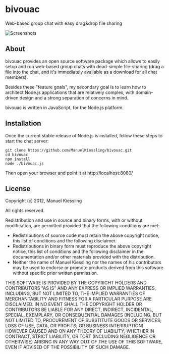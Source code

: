 # bivouac
Web-based group chat with easy drag&drop file sharing

![Screenshots](http://manuelkiessling.github.com/bivouac/assets/images/github-screenshot-box.png)

## About

bivouac provides an open source software package which allows to easily setup
and run web-based group chats with dead-simple file-sharing (drag a file into
the chat, and it's immediately available as a download for all chat members).

Besides these "feature goals", my secondary goal is to learn how to architect
Node.js applications that are relatively complex, with domain-driven design
and a strong separation of concerns in mind.

bivouac is written in JavaScript, for the Node.js platform.


## Installation

Once the current stable release of Node.js is installed, follow these steps to
start the chat server:

    git clone https://github.com/ManuelKiessling/bivouac.git
    cd bivouac
    npm install
    node ./bivouac.js

Then open your browser and point it at http://localhost:8080/


## License

Copyright (c) 2012, Manuel Kiessling

All rights reserved.

Redistribution and use in source and binary forms, with or without
modification, are permitted provided that the following conditions are met:

- Redistributions of source code must retain the above copyright notice, this
  list of conditions and the following disclaimer.
- Redistributions in binary form must reproduce the above copyright notice,
  this list of conditions and the following disclaimer in the documentation
  and/or other materials provided with the distribution.
- Neither the name of Manuel Kiessling nor the names of his contributors may
  be used to endorse or promote products derived from this software without
  specific prior written permission.

THIS SOFTWARE IS PROVIDED BY THE COPYRIGHT HOLDERS AND CONTRIBUTORS "AS IS" AND
ANY EXPRESS OR IMPLIED WARRANTIES, INCLUDING, BUT NOT LIMITED TO, THE IMPLIED
WARRANTIES OF MERCHANTABILITY AND FITNESS FOR A PARTICULAR PURPOSE ARE
DISCLAIMED. IN NO EVENT SHALL THE COPYRIGHT HOLDER OR CONTRIBUTORS BE LIABLE
FOR ANY DIRECT, INDIRECT, INCIDENTAL, SPECIAL, EXEMPLARY, OR CONSEQUENTIAL
DAMAGES (INCLUDING, BUT NOT LIMITED TO, PROCUREMENT OF SUBSTITUTE GOODS OR
SERVICES; LOSS OF USE, DATA, OR PROFITS; OR BUSINESS INTERRUPTION) HOWEVER
CAUSED AND ON ANY THEORY OF LIABILITY, WHETHER IN CONTRACT, STRICT LIABILITY,
OR TORT (INCLUDING NEGLIGENCE OR OTHERWISE) ARISING IN ANY WAY OUT OF THE USE
OF THIS SOFTWARE, EVEN IF ADVISED OF THE POSSIBILITY OF SUCH DAMAGE.
